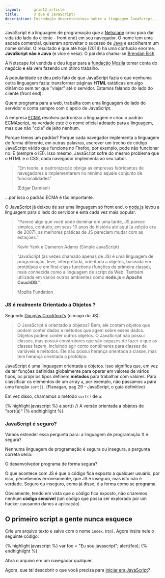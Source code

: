 ```yaml
---
layout:      grid12-article
title:       O que é JavaScript?
description: Introdução despretensiosa sobre a linguagem JavaScript.
---
```


JavaScript é a linguagem de programação que a [Netscape](http://pt.wikipedia.org/wiki/Netscape "link-externo") criou 
para dar vida (do lado do cliente - front end) em seu navegador. O nome tem uma sacada comercial, quiseram aproveitar o 
sucesso de [Java](http://www.oracle.com/br/technologies/java/overview/index.html "link-externo") e escolheram um nome similar.
O resultado é que até hoje (2014) há uma confusão enorme. __JavaScript não é Java__ (e vice e vesa). O pai dela chama-se
[Brendan Eich](http://en.wikipedia.org/wiki/Brendan_Eich "link-externo").

A Netscape foi vendida e deu lugar para a [fundação Mozila](https://www.mozilla.org/pt-BR/ "link-externo") tomar conta do
negócio e ela vem fazendo um ótimo trabalho.

A popularidade se deu pelo fato de que JavaScript fazia o que nenhuma outra linguagem fazia: transformar páginas __HTML__
estáticas em algo dinâmico sem ter que "viajar" até o servidor. Estamos falando do lado do cliente (front end).

Quem programa para a web, trabalha com uma linguagem do lado do servidor e conta sempre com o apoio de JavaScript. 

A empresa [ECMA](http://www.ecma-international.org/ "link-externo") resolveu padronizar a linguagem e criou o padrão
[ECMAscript](http://www.ecmascript.org/ "link-externo"), na verdade este é o nome oficial adotado para a linguagem, 
mas que não "cola" de jeito nenhum. 

Porque temos um padrão? Porque cada navegador implementa a linguagem de forma diferente, em outras palavras, escrever um
trecho de código JavaScript válido que funciona no Firefox, por exemplo, pode não funcionar no IE (sempre o IE!). 
Isso mesmo, JavaScript sofre do mesmo problema que o HTML e o CSS, cada navegador implementa ao seu sabor. 

> "Em teoria, a padronização obriga as empresas fabricantes de navegadores a implementarem no mínimo aquele conjunto de
> funcionalidades" 
> 
> (Edgar Damiani)

...por isso o padrão ECMA é tão importante.

O JavaScript já deixou de ser uma linguagem só front end, o [node.js](http://nodejs.org/ "link-externo") levou a linguagem
para o lado do servidor e está cada vez mais popular.

> "Parece algo que você pode dominar em uma tarde, JS parece simples, contudo, em seus 10 anos de história até aqui [a edição
> era de 2007], as melhores práticas de JS pareciam mudar com as estações.".
> 
> Kevin Yank e Cameron Adams (Simple JavaScript)


> "JavaScript (às vezes chamado apenas de JS) é uma linguagem de programação, leve, interpretada, orientada a objetos, 
> baseada em protótipos e em first-class functions (funções de primeira classe), mais conhecida como a linguagem de 
> script da Web. Também utilizada em vários outros ambientes como __node.js__ e __Apache CouchDB__.".
>
> Mozilla Fundation


### JS é realmente Orientado a Objetos ?

Segundo [Douglas Crockford's](http://www.crockford.com/ "link-externo") (o mago do JS):

> O JavaScript é orientado à objetos? Bem, ele contém objetos que podem conter dados e métodos que agem sobre esses 
> dados. Objetos podem conter outros objetos. O JavaScript não possui classes, mas possui construtores que são capazes 
> de fazer o que as classes fazem, incluindo agir como contêineres para classes de variáveis e métodos. Ele não possui 
> herança orientada a classe, mas tem herança orientada a protótipo.

JavaScript é uma linguagem orientada a objetos. Isso significa que, em vez de ter funções definidas globalmente para
operar em valores de vários tipos, os próprios tipos definem __métodos__ para trabalhar com valores. Para classificar
os elementos de um array `a`, por exemplo, não passamos `a` para uma função `sort()`. 
(Flanagan, pag 29 - JavaScript, o guia definitivo)

Em vez disso, chamamos o método `sort()` de `a`: 

{% highlight javascript %}
    a.sort() // A versão orientada a objetos de "sort(a)"
{% endhighlight %}


### JavaScript é seguro?

Vamos estender essa pergunta para: a linguagem de programação X é segura?

Nenhuma linguagem de programação é segura ou insegura, a pergunta correta seria:

O desenvolvedor programa de forma segura?

O que acontece com JS é que o código fica exposto a qualquer usuário, por isso, percebemos erroneamente, que JS é 
inseguro, mas isto não é verdade. Seguro ou inseguro, como já disse, é a forma como se programa.

Obviamente, tendo em vista que o código fica exposto, não criaremos nenhum __código sensível__ (um código que possa ser
explorado por um hacker causando danos a aplicação).



O primeiro script a gente nunca esquece
---

Crie um arquivo texto e salve com o nome `index.html`. Agora insira nele o seguinte código:

{% highlight javascript %}
var foo = "Eu sou javascript";
alert(foo);
{% endhighlight %}

Abra o arquivo em um navegador qualquer.

Agora, que tal descobrir o que você precisa para [iniciar em JavaScript](/javascript/iniciando-com-javascript/)?
